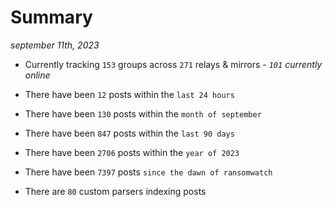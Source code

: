 
# Summary
_september 11th, 2023_

- Currently tracking `153` groups across `271` relays & mirrors - _`101` currently online_

- There have been `12` posts within the `last 24 hours`

- There have been `130` posts within the `month of september`

- There have been `847` posts within the `last 90 days`

- There have been `2706` posts within the `year of 2023`

- There have been `7397` posts `since the dawn of ransomwatch`

- There are `80` custom parsers indexing posts
